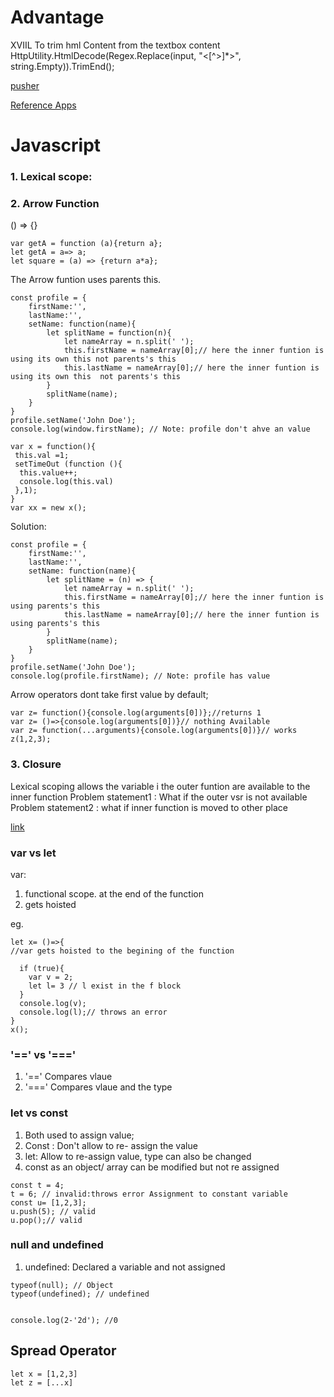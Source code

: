 # Advantage
XVIIL
To trim hml Content from the textbox content
HttpUtility.HtmlDecode(Regex.Replace(input, "<[^>]*>", string.Empty)).TrimEnd();

[pusher](https://pusher.com/tutorials/counter-aspnet)

[Reference Apps](https://github.com/dotnet-architecture)

# Javascript
### 1. Lexical scope:

### 2. Arrow Function
() => {}
```
var getA = function (a){return a};
let getA = a=> a;
let square = (a) => {return a*a};
```
The Arrow funtion uses parents this.
```
const profile = {
	firstName:'',
	lastName:'',
	setName: function(name){
		let splitName = function(n){
			let nameArray = n.split(' ');
			this.firstName = nameArray[0];// here the inner funtion is using its own this not parents's this
			this.lastName = nameArray[0];// here the inner funtion is using its own this  not parents's this
		}
		splitName(name);
	}
}
profile.setName('John Doe');
console.log(window.firstName); // Note: profile don't ahve an value
```
```
var x = function(){
 this.val =1;
 setTimeOut (function (){
  this.value++;
  console.log(this.val)
 },1);
}
var xx = new x();
```

Solution:
```
const profile = {
	firstName:'',
	lastName:'',
	setName: function(name){
		let splitName = (n) => {
			let nameArray = n.split(' ');
			this.firstName = nameArray[0];// here the inner funtion is using parents's this
			this.lastName = nameArray[0];// here the inner funtion is using parents's this
		}
		splitName(name);
	}
}
profile.setName('John Doe');
console.log(profile.firstName); // Note: profile has value
```
Arrow operators dont take first value by default;
```
var z= function(){console.log(arguments[0])};//returns 1
var z= ()=>{console.log(arguments[0])}// nothing Available
var z= function(...arguments){console.log(arguments[0])}// works 
z(1,2,3);
```
### 3. Closure
Lexical scoping allows the variable i the outer funtion are available to the inner function
Problem statement1 : What if the outer vsr is not available
Problem statement2 : what if inner function is moved to other place

[link](https://www.youtube.com/watch?v=-xqJo5VRP4A)
### var vs let
var: 
1. functional scope. at the end of the function
2. gets hoisted

eg.
```
let x= ()=>{
//var gets hoisted to the begining of the function

  if (true){
    var v = 2;
    let l= 3 // l exist in the f block
  } 
  console.log(v); 
  console.log(l);// throws an error
}
x();
```
### '==' vs '==='
1. '==' Compares vlaue
2. '===' Compares vlaue and the type

### let vs const
1. Both used to assign value;
2. Const : Don't allow to re- assign the value
3. let: Allow to re-assign value, type can also be changed
4. const as an object/ array can be modified but not re assigned
```
const t = 4;
t = 6; // invalid:throws error Assignment to constant variable
const u= [1,2,3];
u.push(5); // valid
u.pop();// valid
```
### null and undefined
1. undefined: Declared a variable and not assigned
```
typeof(null); // Object
typeof(undefined); // undefined
```
```

console.log(2-'2d'); //0
```
## Spread Operator
```
let x = [1,2,3]
let z = [...x]  
```
